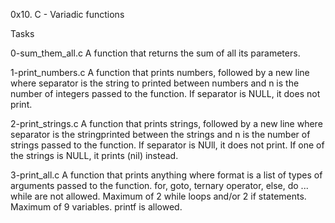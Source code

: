 0x10. C - Variadic functions

Tasks

0-sum_them_all.c
A function that returns the sum of all its parameters.


1-print_numbers.c
A function that prints numbers, followed by a new line where separator is the string to printed between numbers and n is the number of integers passed to the function.
If separator is NULL, it does not print.


2-print_strings.c
A function that prints strings, followed by a new line where separator is the stringprinted between the strings and n is the number of strings passed to the function.
If separator is NUll, it does not print.
If one of the strings is NULL, it prints (nil) instead.


3-print_all.c
A function that prints anything where format is a list of types of arguments passed to the function.
for, goto, ternary operator, else, do ... while are not allowed.
Maximum of 2 while loops and/or 2 if statements.
Maximum of 9 variables.
printf is allowed.
